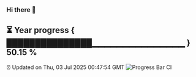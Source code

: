 ### Hi there 👋
⏳ Year progress { ███████████████▁▁▁▁▁▁▁▁▁▁▁▁▁▁▁ } 50.15 %
---
⏰ Updated on Thu, 03 Jul 2025 00:47:54 GMT
![Progress Bar CI](https://github.com/Moyi321/Moyi321/workflows/Progress%20Bar%20CI/badge.svg)
